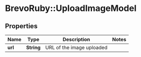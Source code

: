 # BrevoRuby::UploadImageModel

## Properties
Name | Type | Description | Notes
------------ | ------------- | ------------- | -------------
**url** | **String** | URL of the image uploaded | 


